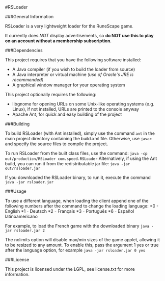 #RSLoader

###General Information

RSLoader is a very lightweight loader for the RuneScape game.

It currently does _NOT_ display advertisements, so __do NOT use this to play on an account without a membership subscription__.

###Dependencies

This project requires that you have the following software installed:
* A Java compiler (if you wish to build the loader from source)
* A Java interpreter or virtual machine _(use of Oracle's JRE is recommended)_
* A graphical window manager for your operating system

This project optionally requires the following:
* libgnome for opening URLs on some Unix-like operating systems (e.g. Linux), if not installed, URLs are printed to the console anyway
* Apache Ant, for quick and easy building of the project

###Building

To build RSLoader (with Ant installed), simply use the command `ant` in the main project directory containing the build.xml file.
Otherwise, use `javac` and specify the source files to compile the project.

To run RSLoader from the built class files, use the command:
`java -cp out/production/RSLoader com.speed.RSLoader`
Alternatively, if using the Ant build, you can run it from the redistributable jar file:
`java -jar out/rsloader.jar`

If you downloaded the RSLoader binary, to run it, execute the command
`java -jar rsloader.jar`

###Usage

To use a different language, when loading the client append one of the following numbers after the command to change the loading language:
*0 - English
*1 - Deutsch
*2 - Français
*3 - Português
*6 - Español latinoamericano

For example, to load the French game with the downloaded binary
`java -jar rsloader.jar 2`

The nolimits option will disable max/min sizes of the game applet, allowing it to be resized to any amount.
To enable this, pass the argument 1 yes or true after the language option, for example
`java -jar rsloader.jar 0 yes`


###License

This project is licensed under the LGPL, see license.txt for more information.
